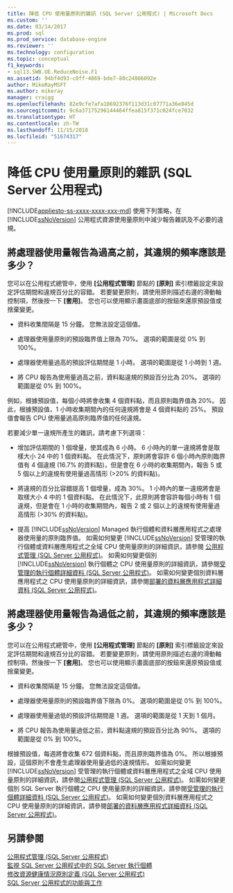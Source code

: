 ```yaml
---
title: 降低 CPU 使用量原則的雜訊 (SQL Server 公用程式) | Microsoft Docs
ms.custom: ''
ms.date: 03/14/2017
ms.prod: sql
ms.prod_service: database-engine
ms.reviewer: ''
ms.technology: configuration
ms.topic: conceptual
f1_keywords:
- sql13.SWB.UE.ReduceNoise.F1
ms.assetid: 94bf4d93-c0ff-4869-bde7-80c24866092e
author: MikeRayMSFT
ms.author: mikeray
manager: craigg
ms.openlocfilehash: 82e9cfe7afa18692376f113d31c07771a36e045d
ms.sourcegitcommit: 9c6a37175296144464ffea815f371c024fce7032
ms.translationtype: HT
ms.contentlocale: zh-TW
ms.lasthandoff: 11/15/2018
ms.locfileid: "51674317"
---
```

# <a name="reduce-noise-in-cpu-utilization-policies-sql-server-utility"></a>降低 CPU 使用量原則的雜訊 (SQL Server 公用程式)
[!INCLUDE[appliesto-ss-xxxx-xxxx-xxx-md](../../includes/appliesto-ss-xxxx-xxxx-xxx-md.md)]
  使用下列策略，在 [!INCLUDE[ssNoVersion](../../includes/ssnoversion-md.md)] 公用程式資源使用量原則中減少報告雜訊及不必要的違規。  
  
## <a name="how-frequently-should-processor-utilization-be-in-violation-before-it-is-reported-as-overutilized"></a>將處理器使用量報告為過高之前，其違規的頻率應該是多少？  
 您可以在公用程式總管中，使用 **[公用程式管理]** 節點的 **[原則]** 索引標籤設定來設定評估期間和違規百分比的容錯。 若要變更原則，請使用原則描述右邊的滑動軸控制項，然後按一下 **[套用]**。 您也可以使用顯示畫面底部的按鈕來還原預設值或捨棄變更。  
  
-   資料收集間隔是 15 分鐘。 您無法設定這個值。  
  
-   處理器使用量原則的預設臨界值上限為 70%。 選項的範圍是從 0% 到 100%。  
  
-   處理器使用量過高的預設評估期間是 1 小時。 選項的範圍是從 1 小時到 1 週。  
  
-   將 CPU 報告為使用量過高之前，資料點違規的預設百分比為 20%。 選項的範圍是從 0% 到 100%。  
  
 例如，根據預設值，每個小時將會收集 4 個資料點，而且原則臨界值為 20%。 因此，根據預設值，1 小時收集期間內的任何違規將會是 4 個資料點的 25%。 預設值會報告 CPU 使用量過高原則臨界值的任何違規。  
  
 若要減少單一違規所產生的雜訊，請考慮下列選項：  
  
-   增加評估期間的 1 個增量，使其成為 6 小時。 6 小時內的單一違規將會是取樣大小 24 中的 1 個資料點。 在此情況下，原則將會容許 6 個小時內原則臨界值有 4 個違規 (16.7% 的資料點)，但是會在 6 小時的收集期間內，報告 5 或 5 個以上的違規有使用量過高情形 (>20% 的資料點)。  
  
-   將違規的百分比容錯提高 1 個增量，成為 30%。 1 小時內的單一違規將會是取樣大小 4 中的 1 個資料點。 在此情況下，此原則將會容許每個小時有 1 個違規，但是會在 1 小時的收集期間內，報告 2 或 2 個以上的違規有使用量過高情形 (>30% 的資料點)。  
  
-   提高 [!INCLUDE[ssNoVersion](../../includes/ssnoversion-md.md)] Managed 執行個體和資料層應用程式之處理器使用量的原則臨界值。 如需如何變更 [!INCLUDE[ssNoVersion](../../includes/ssnoversion-md.md)] 受管理的執行個體或資料層應用程式之全域 CPU 使用量原則的詳細資訊，請參閱 [公用程式管理 &#40;SQL Server 公用程式&#41;](https://msdn.microsoft.com/library/3e5a00c3-8905-40f0-9ddc-d924df9c2f0d)。 如需如何變更個別 [!INCLUDE[ssNoVersion](../../includes/ssnoversion-md.md)] 執行個體之 CPU 使用量原則的詳細資訊，請參閱[受管理的執行個體詳細資料 &#40;SQL Server 公用程式&#41;](https://msdn.microsoft.com/library/6e51b7bb-a733-4852-8c33-7f4dbdf931c2)。 如需如何變更個別資料層應用程式之 CPU 使用量原則的詳細資訊，請參閱[部署的資料層應用程式詳細資料 &#40;SQL Server 公用程式&#41;](https://msdn.microsoft.com/library/79c41dd9-abcb-434e-9326-00a341d5c867)。  
  
## <a name="how-frequently-should-processor-utilization-be-in-violation-before-it-is-reported-as-underutilized"></a>將處理器使用量報告為過低之前，其違規的頻率應該是多少？  
 您可以在公用程式總管中，使用 **[公用程式管理]** 節點的 **[原則]** 索引標籤設定來設定評估期間和違規百分比的容錯。 若要變更原則，請使用原則描述右邊的滑動軸控制項，然後按一下 **[套用]**。 您也可以使用顯示畫面底部的按鈕來還原預設值或捨棄變更。  
  
-   資料收集間隔是 15 分鐘。 您無法設定這個值。  
  
-   處理器使用量原則的預設臨界值下限為 0%。 選項的範圍是從 0% 到 100%。  
  
-   處理器使用量過低的預設評估期間是 1 週。 選項的範圍是從 1 天到 1 個月。  
  
-   將 CPU 報告為使用量過低之前，資料點違規的預設百分比為 90%。 選項的範圍是從 0% 到 100%。  
  
 根據預設值，每週將會收集 672 個資料點，而且原則臨界值為 0%。 所以根據預設，這個原則不會產生處理器使用量過低的違規情形。 如需如何變更 [!INCLUDE[ssNoVersion](../../includes/ssnoversion-md.md)] 受管理的執行個體或資料層應用程式之全域 CPU 使用量原則的詳細資訊，請參閱[公用程式管理 &#40;SQL Server 公用程式&#41;](https://msdn.microsoft.com/library/3e5a00c3-8905-40f0-9ddc-d924df9c2f0d)。 如需如何變更個別 SQL Server 執行個體之 CPU 使用量原則的詳細資訊，請參閱[受管理的執行個體詳細資料 &#40;SQL Server 公用程式&#41;](https://msdn.microsoft.com/library/6e51b7bb-a733-4852-8c33-7f4dbdf931c2)。 如需如何變更個別資料層應用程式之 CPU 使用量原則的詳細資訊，請參閱[部署的資料層應用程式詳細資料 &#40;SQL Server 公用程式&#41;](https://msdn.microsoft.com/library/79c41dd9-abcb-434e-9326-00a341d5c867)。  
  
## <a name="see-also"></a>另請參閱  
 [公用程式管理 &#40;SQL Server 公用程式&#41;](https://msdn.microsoft.com/library/3e5a00c3-8905-40f0-9ddc-d924df9c2f0d)   
 [監視 SQL Server 公用程式中的 SQL Server 執行個體](../../relational-databases/manage/monitor-instances-of-sql-server-in-the-sql-server-utility.md)   
 [修改資源健康情況原則定義 &#40;SQL Server 公用程式&#41;](../../relational-databases/manage/modify-a-resource-health-policy-definition-sql-server-utility.md)   
 [SQL Server 公用程式的功能與工作](../../relational-databases/manage/sql-server-utility-features-and-tasks.md)  
  
  

